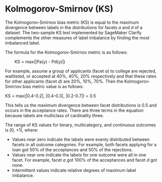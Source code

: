 # Kolmogorov\-Smirnov \(KS\)<a name="clarify-data-bias-metric-kolmogorov-smirnov"></a>

The Kolmogorov\-Smirnov bias metric \(KS\) is equal to the maximum divergence between labels in the distributions for facets *a* and *d* of a dataset\. The two\-sample KS test implemented by SageMaker Clarify complements the other measures of label imbalance by finding the most imbalanced label\. 

The formula for the Kolmogorov\-Smirnov metric is as follows: 

        KS = max\(\|Pa\(y\) \- Pd\(y\)\|\)

For example, assume a group of applicants \(facet *a*\) to college are rejected, waitlisted, or accepted at 40%, 40%, 20% respectively and that these rates for other applicants \(facet *d*\) are 20%, 10%, 70%\. Then the Kolmogorov\-Smirnov bias metric value is as follows:

KS = max\(\|0\.4\-0\.2\|, \|0\.4\-0\.3\|, \|0\.2\-0\.7\|\) = 0\.5

This tells us the maximum divergence between facet distributions is 0\.5 and occurs in the acceptance rates\. There are three terms in the equation because labels are multiclass of cardinality three\.

The range of KS values for binary, multicategory, and continuous outcomes is \[0, \+1\], where:
+ Values near zero indicate the labels were evenly distributed between facets in all outcome categories\. For example, both facets applying for a loan got 50% of the acceptances and 50% of the rejections\.
+ Values near one indicate the labels for one outcome were all in one facet\. For example, facet *a* got 100% of the acceptances and facet *d* got none\.
+ Intermittent values indicate relative degrees of maximum label imbalance\.
